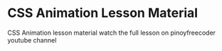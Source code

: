 # CSS Animation Lesson Material

CSS Animation lesson material watch the full lesson on pinoyfreecoder youtube channel

